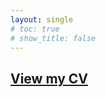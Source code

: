 ```yaml
---
layout: single
# toc: true
# show_title: false
---
```


## [View my CV](https://www.dropbox.com/scl/fi/yqcwfs5i1giy1wiww7jjv/CV_DuiyiDAI.pdf?rlkey=wj5e9x7ojas7xuhzzm590wj4i&dl=0)
